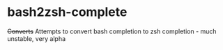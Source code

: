 # bash2zsh-complete
~~Converts~~ Attempts to convert bash completion to zsh completion - much unstable, very alpha
